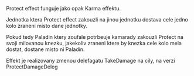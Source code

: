 Protect effect funguje jako opak Karma effektu.

Jednotka ktera Protect effect zakouzli na jinou jednotku dostava cele jedno kolo zraneni misto dane jednotky.

Pokud tedy Paladin ktery zoufale potrbeuje kamarady zakouzli Protect na svoji milovanou knezku, jakekoliv zraneni ktere by knezka cele kolo mela dostat, dostane misto ni Paladin.

Effekt je realizovany zmenou delefagatu TakeDamage na cily, na verzi ProtectDamageDeleg
